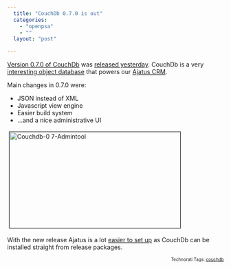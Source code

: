 ```yaml
---
  title: "CouchDb 0.7.0 is out"
  categories: 
    - "openpsa"
    - ""
  layout: "post"

---
```

<a href="http://code.google.com/p/couchdb/downloads/list">Version 0.7.0 of CouchDb</a> was <a href="http://damienkatz.net/2007/11/couchdb_070.html">released yesterday</a>. CouchDb is a very <a href="http://bergie.iki.fi/blog/jquery_and_couchdb-001.html">interesting object database</a> that powers our <a href="http://bergie.iki.fi/blog/previewing_ajatus-the_distributed_crm.html">Ajatus CRM</a>.

Main changes in 0.7.0 were:
<ul><li>JSON instead of XML</li><li>Javascript view engine</li><li>Easier build system</li><li>...and a nice administrative UI</li></ul>

<a href="http://bergie.iki.fi/midcom-serveattachmentguid-fddcefea952c11dca788e7d803ae48134813/couchdb-0_7-admintool.png"><img src="http://bergie.iki.fi/midcom-serveattachmentguid-ff632f78952c11dca5f22b58cc3b0de90de9/couchdb-0_7-admintool-tm.jpg" height="224" width="398" border="1" hspace="4" vspace="4" alt="Couchdb-0 7-Admintool" /></a>

With the new release Ajatus is a lot <a href="http://www.ajatus.info/documentation/installation/">easier to set up</a> as CouchDb can be installed straight from release packages.
<!-- technorati tags start --><p style="text-align:right;font-size:10px;">Technorati Tags: <a href="http://www.technorati.com/tag/couchdb" rel="tag">couchdb</a></p><!-- technorati tags end -->
